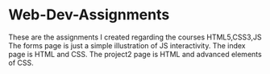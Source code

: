 # Web-Dev-Assignments
These are the assignments I created regarding the courses HTML5,CSS3,JS  
The forms page is just a simple illustration of JS interactivity.
The index page is HTML and CSS.
The project2 page is HTML and advanced elements of CSS.
